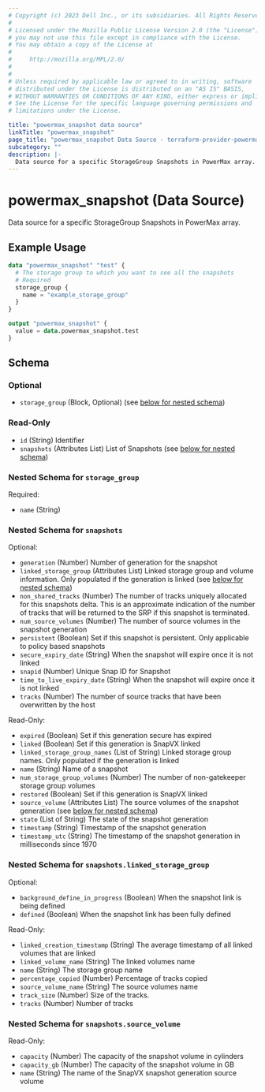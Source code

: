```yaml
---
# Copyright (c) 2023 Dell Inc., or its subsidiaries. All Rights Reserved.
#
# Licensed under the Mozilla Public License Version 2.0 (the "License");
# you may not use this file except in compliance with the License.
# You may obtain a copy of the License at
#
#     http://mozilla.org/MPL/2.0/
#
#
# Unless required by applicable law or agreed to in writing, software
# distributed under the License is distributed on an "AS IS" BASIS,
# WITHOUT WARRANTIES OR CONDITIONS OF ANY KIND, either express or implied.
# See the License for the specific language governing permissions and
# limitations under the License.

title: "powermax_snapshot data source"
linkTitle: "powermax_snapshot"
page_title: "powermax_snapshot Data Source - terraform-provider-powermax"
subcategory: ""
description: |-
  Data source for a specific StorageGroup Snapshots in PowerMax array.
---
```


# powermax_snapshot (Data Source)

Data source for a specific StorageGroup Snapshots in PowerMax array.

## Example Usage

```terraform
data "powermax_snapshot" "test" {
  # The storage group to which you want to see all the snapshots
  # Required
  storage_group {
    name = "example_storage_group"
  }
}

output "powermax_snapshot" {
  value = data.powermax_snapshot.test
}
```

<!-- schema generated by tfplugindocs -->
## Schema

### Optional

- `storage_group` (Block, Optional) (see [below for nested schema](#nestedblock--storage_group))

### Read-Only

- `id` (String) Identifier
- `snapshots` (Attributes List) List of Snapshots (see [below for nested schema](#nestedatt--snapshots))

<a id="nestedblock--storage_group"></a>
### Nested Schema for `storage_group`

Required:

- `name` (String)


<a id="nestedatt--snapshots"></a>
### Nested Schema for `snapshots`

Optional:

- `generation` (Number) Number of generation for the snapshot
- `linked_storage_group` (Attributes List) Linked storage group and volume information. Only populated if the generation is linked (see [below for nested schema](#nestedatt--snapshots--linked_storage_group))
- `non_shared_tracks` (Number) The number of tracks uniquely allocated for this snapshots delta. This is an approximate indication of the number of tracks that will be returned to the SRP if this snapshot is terminated.
- `num_source_volumes` (Number) The number of source volumes in the snapshot generation
- `persistent` (Boolean) Set if this snapshot is persistent.  Only applicable to policy based snapshots
- `secure_expiry_date` (String) When the snapshot will expire once it is not linked
- `snapid` (Number) Unique Snap ID for Snapshot
- `time_to_live_expiry_date` (String) When the snapshot will expire once it is not linked
- `tracks` (Number) The number of source tracks that have been overwritten by the host

Read-Only:

- `expired` (Boolean) Set if this generation secure has expired
- `linked` (Boolean) Set if this generation is SnapVX linked
- `linked_storage_group_names` (List of String) Linked storage group names. Only populated if the generation is linked
- `name` (String) Name of a snapshot
- `num_storage_group_volumes` (Number) The number of non-gatekeeper storage group volumes
- `restored` (Boolean) Set if this generation is SnapVX linked
- `source_volume` (Attributes List) The source volumes of the snapshot generation (see [below for nested schema](#nestedatt--snapshots--source_volume))
- `state` (List of String) The state of the snapshot generation
- `timestamp` (String) Timestamp of the snapshot generation
- `timestamp_utc` (String) The timestamp of the snapshot generation in milliseconds since 1970

<a id="nestedatt--snapshots--linked_storage_group"></a>
### Nested Schema for `snapshots.linked_storage_group`

Optional:

- `background_define_in_progress` (Boolean) When the snapshot link is being defined
- `defined` (Boolean) When the snapshot link has been fully defined

Read-Only:

- `linked_creation_timestamp` (String) The average timestamp of all linked volumes that are linked
- `linked_volume_name` (String) The linked volumes name
- `name` (String) The storage group name
- `percentage_copied` (Number) Percentage of tracks copied
- `source_volume_name` (String) The source volumes name
- `track_size` (Number) Size of the tracks.
- `tracks` (Number) Number of tracks


<a id="nestedatt--snapshots--source_volume"></a>
### Nested Schema for `snapshots.source_volume`

Read-Only:

- `capacity` (Number) The capacity of the snapshot volume in cylinders
- `capacity_gb` (Number) The capacity of the snapshot volume in GB
- `name` (String) The name of the SnapVX snapshot generation source volume
